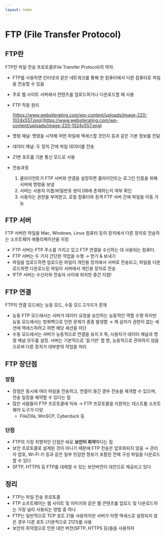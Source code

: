 ```yaml
---
layout: home
---
```


# FTP (File Transfer Protocol)

## FTP란

FTP란 파일 전송 프로토콜(File Transfer Protocol)의 약자. 

- FTP를 사용하면 인터넷과 같은 네트워크를 통해 한 컴퓨터에서 다른 컴퓨터로 파일을 전송할 수 있음
- 주로 웹 사이트 서버에서 컨텐츠를 업로드하거나 다운로드할 때 사용
- FTP 작동 원리
    
    
    [https://www.websiterating.com/wp-content/uploads/image-220-1024x557.png](https://www.websiterating.com/wp-content/uploads/image-220-1024x557.png) 
    
- 명령 채널: 명령을 시작해 어떤 파일에 액세스할 것인지 등과 같은 기본 정보를 전달
- 데이터 채널: 두 장치 간에 파일 데이터를 전송
- 21번 포트를 기본 통신 모드로 사용

- 전송과정
    1. 클라이언트가 FTP 서버와 연결을 설정하면 클라이언트는 로그인 인증을 위해 서버에 명령을 보냄
    2. 서버는 사용자 이름/비밀번호 쌍이 DB에 존재하는지 여부 확인
    3. 사용자는 권한을 부여받고, 로컬 컴퓨터와 원격 FTP 서버 간에 파일을 이동 가능

## FTP 서버

FTP 서버란 파일을 Mac, Windows, Linux 컴퓨터 등의 장치에서 다른 장치로 전송하는 소프트웨어 애플리케이션을 지칭

- FTP 서버는 FTP 주소를 가지고 있고 FTP 연결을 수신하는 데 사용되는 컴퓨터.
- FTP 서버는 두 가지 간단한 작업을 수행 → 받기 & 보내기
- 파일을 업로드하면 업로드된 파일이 개인용 장치에서 서버로 전송되고, 파일을 다운로드하면 다운로드된 파일이 서버에서 개인용 장치로 전송
- !FTP 서버는 수신자와 전송자 사이에 위치한 중간 지점!

## FTP 연결

FTP의 연결 모드에는 능동 모드, 수동 모드 2가지가 존재

- 능동 FTP 모드에서는 서버가 데이터 요청을 승인하는 능동적인 역할 수행
하지만 능동 모드에서는 방화벽으로 인한 문제가 종종 발생함
→ 제 삼자가 권한이 없는 세션에 액세스하려고 하면 해당 세션을 차단
- 수동 모드에서는 서버가 능동적으로 연결을 유지 X 
즉, 사용자가 데이터 채널과 명령 채널 모두를 설정. 서버는 기본적으로 '듣기만' 할 뿐, 능동적으로 관여하지 않음으로써 다른 장치가 대부분의 작업을 처리

## FTP 장단점

### 장점

- 장점은 동시에 여러 파일을 전송하고, 연결이 끊긴 경우 전송을 재개할 수 있으며, 전송 일정을 예약할 수 있다는 점
- 많은 사람들이 FTP 프로토콜에 익숙
→ FTP 프로토콜을 지원하는 데스트톱 소프트웨어 도구가 다양
    - FileZilla, WinSCP, Cyberduck 등

### 단점

- FTP의 가장 치명적인 단점은 바로 **보안이 취약**하다는 점
- 보안 프로토콜로 설계된 것이 아니기 때문에 FTP 전송은 암호화되지 않음
→ 관리자 암호, Wi-Fi 키 등과 같은 일부 민감한 정보가 포함된 전체 구성 파일을 다운로드할 수 있다
- SFTP, HTTPS 등 FTP를 대체할 수 있는 보안버전이 대안으로 제공되고 있다

## 정리

- FTP는 파일 전송 프로토콜
- FTP 소프트웨어는 웹 사이트 및 이미지와 같은 웹 콘텐츠를 업로드 및 다운로드하는 가장 널리 사용되는 방법 중 하나
- FTP는 일반적으로 TCP 포트 21을 사용하지만 서버가 익명 액세스로 설정되지 않은 경우 다른 포트
(기본적으로 2121)를 사용
- 보안의 취약점으로 인한 대안 버전(SFTP, HTTPS 등)들을 사용하자